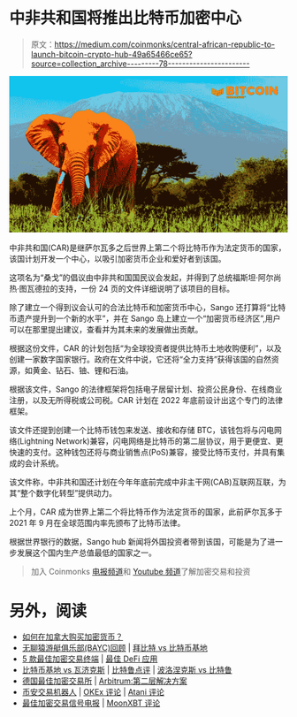 # 中非共和国将推出比特币加密中心

> 原文：<https://medium.com/coinmonks/central-african-republic-to-launch-bitcoin-crypto-hub-49a65466ce65?source=collection_archive---------78----------------------->

![](img/8ec7156773e790f8218cd150aad08c11.png)

中非共和国(CAR)是继萨尔瓦多之后世界上第二个将比特币作为法定货币的国家，该国计划开发一个中心，以吸引加密货币企业和爱好者到该国。

这项名为“桑戈”的倡议由中非共和国国民议会发起，并得到了总统福斯坦·阿尔尚热·图瓦德拉的支持，一份 24 页的文件详细说明了该项目的目标。

除了建立一个得到议会认可的合法比特币和加密货币中心，Sango 还打算将“比特币遗产提升到一个新的水平”，并在 Sango 岛上建立一个“加密货币经济区”,用户可以在那里提出建议，查看并为其未来的发展做出贡献。

根据这份文件，CAR 的计划包括“为全球投资者提供比特币土地收购便利”，以及创建一家数字国家银行。政府在文件中说，它还将“全力支持”获得该国的自然资源，如黄金、钻石、铀、锂和石油。

根据该文件，Sango 的法律框架将包括电子居留计划、投资公民身份、在线商业注册，以及无所得税或公司税。CAR 计划在 2022 年底前设计出这个专门的法律框架。

该文件还提到创建一个比特币钱包来发送、接收和存储 BTC，该钱包将与闪电网络(Lightning Network)兼容，闪电网络是比特币的第二层协议，用于更便宜、更快速的支付。这种钱包还将与商业销售点(PoS)兼容，接受比特币支付，并具有集成的会计系统。

该文件称，中非共和国还计划在今年年底前完成中非主干网(CAB)互联网互联，为其“整个数字化转型”提供动力。

上个月，CAR 成为世界上第二个将比特币作为法定货币的国家，此前萨尔瓦多于 2021 年 9 月在全球范围内率先颁布了比特币法律。

根据世界银行的数据，Sango hub 新闻将外国投资者带到该国，可能是为了进一步发展这个国内生产总值最低的国家之一。

> 加入 Coinmonks [电报频道](https://t.me/coincodecap)和 [Youtube 频道](https://www.youtube.com/c/coinmonks/videos)了解加密交易和投资

# 另外，阅读

*   [如何在加拿大购买加密货币？](https://coincodecap.com/how-to-buy-cryptocurrency-in-canada)
*   [无聊猿游艇俱乐部(BAYC)回顾](https://coincodecap.com/bored-ape-yacht-club-bayc-review) | [拜比特 vs 比特币基地](https://coincodecap.com/bybit-vs-coinbase)
*   [5 款最佳加密交易终端](https://coincodecap.com/crypto-trading-terminals) | [最佳 DeFi 应用](https://coincodecap.com/best-defi-apps)
*   [比特币基地 vs 瓦济克斯](https://coincodecap.com/coinbase-vs-wazirx) | [比特鲁点评](https://coincodecap.com/bitrue-review) | [波洛涅克斯 vs 比特鲁](https://coincodecap.com/poloniex-vs-bittrex)
*   [德国最佳加密交易所](https://coincodecap.com/crypto-exchanges-in-germany) | [Arbitrum:第二层解决方案](https://coincodecap.com/arbitrum)
*   [币安交易机器人](/coinmonks/binance-trading-bots-d0d57bb62c4c) | [OKEx 评论](/coinmonks/okex-review-6b369304110f) | [Atani 评论](https://coincodecap.com/atani-review)
*   [最佳加密交易信号电报](/coinmonks/best-crypto-signals-telegram-5785cdbc4b2b) | [MoonXBT 评论](/coinmonks/moonxbt-review-6e4ab26d037)